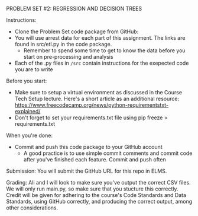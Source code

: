 PROBLEM SET #2: REGRESSION AND DECISION TREES

Instructions: 
- Clone the Problem Set code package from GitHub: 
- You will use arrest data for each part of this assignment. The links are found in src/etl.py in the code package. 
  - Remember to spend some time to get to know the data before you start on pre-processing and analysis
- Each of the .py files in `/src` contain instructions for the exepected code you are to write


Before you start:
- Make sure to setup a virtual environment as discussed in the Course Tech Setup lecture. Here's a short article as an additional resource: 
https://www.freecodecamp.org/news/python-requirementstxt-explained/
- Don't forget to set your requirements.txt file using pip freeze > requirements.txt 

When you're done:
- Commit and push this code package to your GitHub account
  - A good practice is to use simple commit comments and  commit code after you've finished each feature. Commit and push often

Submission: 
You will submit the GitHub URL for this repo in ELMS.

Grading: 
Ali and I will look to make sure you've output the correct CSV files. We will only run main.py, so make sure that you stucture this correctly. Credit will be given for adhering to the course's Code Standards and Data Standards, using GitHub correctly, and producing the correct output, among other considerations. 


